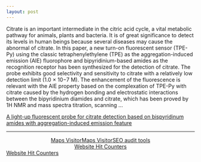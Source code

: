 ```yaml
---
layout: post
---
```


Citrate is an important intermediate in the citric acid cycle, a vital metabolic pathway for animals, plants and bacteria. It is of great significance to detect its levels in human beings because several diseases may cause the abnormal of citrate. In this paper, a new turn-on fluorescent sensor (TPE-Py) using the classic tetraphenylethylene (TPE) as the aggregation-induced emission (AIE) fluorophore and bipyridinium-based amides as the recognition receptor has been synthesized for the detection of citrate. The probe exhibits good selectivity and sensitivity to citrate with a relatively low detection limit (1.0 × 10−7 M). The enhancement of the fluorescence is relevant with the AIE property based on the complexation of TPE-Py with citrate caused by the hydrogen bonding and electrostatic interactions between the bipyridinium diamides and citrate, which has been proved by 1H NMR and mass spectra titration, scanning …

[A light-up fluorescent probe for citrate detection based on bispyridinum amides with aggregation-induced emission feature](https://www.sciencedirect.com/science/article/pii/S0039914017310640)

---

<center><a href="https://livetrafficfeed.com/live-maps-visitor" data-size="60"
data-type="1" data-root="0" id="LTF_mapjs_website">Maps Visitor</a><script
type="text/javascript"
src="//cdn.livetrafficfeed.com/static/mapjs/live.v2.js"></script><noscript><a
href="http://livetrafficfeed.com/live-maps-visitor">Maps Visitor</a><a
href="https://w3seotools.com">SEO audit tools</a></noscript></center>
<center><a href="https://livetrafficfeed.com/hit-counter" data-root="0"
data-unique="0" data-style="3" data-min="7" data-start="1"
id="LTF_hitcounter">Website Hit Counters</a><script type="text/javascript"
src="//cdn.livetrafficfeed.com/static/hitcounterjs/live.js"></script></center><noscript><a
href="https://livetrafficfeed.com/hit-counter">Website Hit
Counters</a></noscript>
<!--<script type='text/javascript' id='clustrmaps' src='//cdn.clustrmaps.com/map_v2.js?cl=cbcbcb&w=268&t=tt&d=vJ0BtQ7hhUOqCx5H_Jqdre-wRzDYg9p3zXbAm3XRmOI&cmo=5fa08c&cmn=5fa08c'></script>-->
